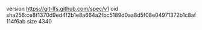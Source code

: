 version https://git-lfs.github.com/spec/v1
oid sha256:ce8f1370d9ed4f2b1e8a664a2fbc5189d0aa8d5f08e04971372b1c8af114f6ab
size 4340
